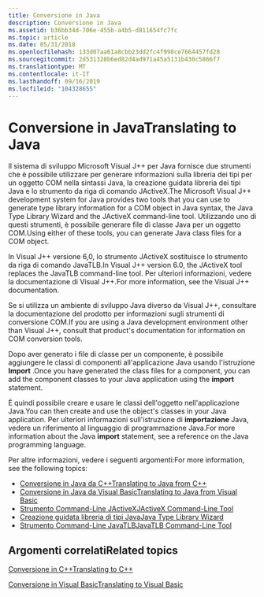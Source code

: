 ```yaml
---
title: Conversione in Java
description: Conversione in Java
ms.assetid: b36bb34d-706e-455b-a4b5-d811654fc7fc
ms.topic: article
ms.date: 05/31/2018
ms.openlocfilehash: 133d07aa61a8cbb23dd2fc4f998ce7664457fd28
ms.sourcegitcommit: 2d531328b6ed82d4ad971a45a5131b430c5866f7
ms.translationtype: MT
ms.contentlocale: it-IT
ms.lasthandoff: 09/16/2019
ms.locfileid: "104328655"
---
```

# <a name="translating-to-java"></a><span data-ttu-id="06397-103">Conversione in Java</span><span class="sxs-lookup"><span data-stu-id="06397-103">Translating to Java</span></span>

<span data-ttu-id="06397-104">Il sistema di sviluppo Microsoft Visual J++ per Java fornisce due strumenti che è possibile utilizzare per generare informazioni sulla libreria dei tipi per un oggetto COM nella sintassi Java, la creazione guidata libreria dei tipi Java e lo strumento da riga di comando JActiveX.</span><span class="sxs-lookup"><span data-stu-id="06397-104">The Microsoft Visual J++ development system for Java provides two tools that you can use to generate type library information for a COM object in Java syntax, the Java Type Library Wizard and the JActiveX command-line tool.</span></span> <span data-ttu-id="06397-105">Utilizzando uno di questi strumenti, è possibile generare file di classe Java per un oggetto COM.</span><span class="sxs-lookup"><span data-stu-id="06397-105">Using either of these tools, you can generate Java class files for a COM object.</span></span>

<span data-ttu-id="06397-106">In Visual J++ versione 6,0, lo strumento JActiveX sostituisce lo strumento da riga di comando JavaTLB.</span><span class="sxs-lookup"><span data-stu-id="06397-106">In Visual J++ version 6.0, the JActiveX tool replaces the JavaTLB command-line tool.</span></span> <span data-ttu-id="06397-107">Per ulteriori informazioni, vedere la documentazione di Visual J++.</span><span class="sxs-lookup"><span data-stu-id="06397-107">For more information, see the Visual J++ documentation.</span></span>

<span data-ttu-id="06397-108">Se si utilizza un ambiente di sviluppo Java diverso da Visual J++, consultare la documentazione del prodotto per informazioni sugli strumenti di conversione COM.</span><span class="sxs-lookup"><span data-stu-id="06397-108">If you are using a Java development environment other than Visual J++, consult that product's documentation for information on COM conversion tools.</span></span>

<span data-ttu-id="06397-109">Dopo aver generato i file di classe per un componente, è possibile aggiungere le classi di componenti all'applicazione Java usando l'istruzione **Import** .</span><span class="sxs-lookup"><span data-stu-id="06397-109">Once you have generated the class files for a component, you can add the component classes to your Java application using the **import** statement.</span></span>

<span data-ttu-id="06397-110">È quindi possibile creare e usare le classi dell'oggetto nell'applicazione Java.</span><span class="sxs-lookup"><span data-stu-id="06397-110">You can then create and use the object's classes in your Java application.</span></span> <span data-ttu-id="06397-111">Per ulteriori informazioni sull'istruzione di **importazione** Java, vedere un riferimento al linguaggio di programmazione Java.</span><span class="sxs-lookup"><span data-stu-id="06397-111">For more information about the Java **import** statement, see a reference on the Java programming language.</span></span>

<span data-ttu-id="06397-112">Per altre informazioni, vedere i seguenti argomenti:</span><span class="sxs-lookup"><span data-stu-id="06397-112">For more information, see the following topics:</span></span>

-   [<span data-ttu-id="06397-113">Conversione in Java da C++</span><span class="sxs-lookup"><span data-stu-id="06397-113">Translating to Java from C++</span></span>](translating-to-java-from-c--.md)
-   [<span data-ttu-id="06397-114">Conversione in Java da Visual Basic</span><span class="sxs-lookup"><span data-stu-id="06397-114">Translating to Java from Visual Basic</span></span>](translating-to-java-from-visual-basic.md)
-   [<span data-ttu-id="06397-115">Strumento Command-Line JActiveX</span><span class="sxs-lookup"><span data-stu-id="06397-115">JActiveX Command-Line Tool</span></span>](jactivex-command-line-tool.md)
-   [<span data-ttu-id="06397-116">Creazione guidata libreria di tipi Java</span><span class="sxs-lookup"><span data-stu-id="06397-116">Java Type Library Wizard</span></span>](java-type-library-wizard.md)
-   [<span data-ttu-id="06397-117">Strumento Command-Line JavaTLB</span><span class="sxs-lookup"><span data-stu-id="06397-117">JavaTLB Command-Line Tool</span></span>](javatlb-command-line-tool.md)

## <a name="related-topics"></a><span data-ttu-id="06397-118">Argomenti correlati</span><span class="sxs-lookup"><span data-stu-id="06397-118">Related topics</span></span>

<dl> <dt>

[<span data-ttu-id="06397-119">Conversione in C++</span><span class="sxs-lookup"><span data-stu-id="06397-119">Translating to C++</span></span>](translating-to-c--.md)
</dt> <dt>

[<span data-ttu-id="06397-120">Conversione in Visual Basic</span><span class="sxs-lookup"><span data-stu-id="06397-120">Translating to Visual Basic</span></span>](translating-to-visual-basic.md)
</dt> </dl>

 

 




